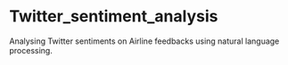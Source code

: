 # Twitter_sentiment_analysis
Analysing Twitter sentiments on Airline feedbacks using natural language processing.
